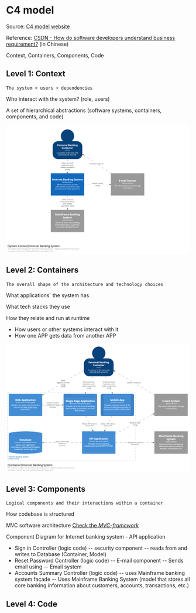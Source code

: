 # C4 model

Source: [C4 model website](https://c4model.com/)

Reference: [CSDN - How do software developers understand business requirement?](https://blog.csdn.net/endlessWL/article/details/139784811) (in Chinese)

Context, Containers, Components, Code

## Level 1: Context

```
The system + users + dependencies 
```

Who interact with the system? (role, users)

A set of hierarchical abstractions (software systems, containers, components, and code)

<img src="materials/C4-SystemContext.png" alt="C4: Context" width="500"/>

## Level 2: Containers

```
The overall shape of the architecture and technology choices
```
What applications` the system has

What tech stacks they use

How they relate and run at runtime
* How users or other systems interact with it
* How one APP gets data from another APP

<img src="materials/C4-Containers.png" alt="C4: Containers" width="500"/>

## Level 3: Components

```
Logical components and their interactions within a container
```

How codebase is structured

MVC software architecture [Check the _MVC-framework_](MVC-framework.md)

Component Diagram for Internet banking system - API application

* Sign in Controller (logic code) -- security component -- reads from and writes to Database (Container, Model)
* Reset Password Controller (logic code) -- E-mail component -- Sends email using -- Email system
* Accounts Summary Controller (logic code) -- uses Mainframe banking system façade -- Uses Mainframe Banking System (model that stores all core banking information about customers, accounts, transactions, etc.)

## Level 4: Code


